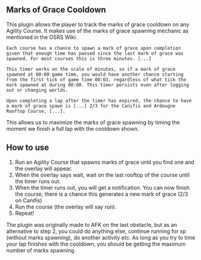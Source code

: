## Marks of Grace Cooldown
This plugin allows the player to track the marks of grace cooldown on any Agility Course. It makes use of the marks of grace spawning mechanic as mentioned in the OSRS Wiki:

    Each course has a chance to spawn a mark of grace upon completion given that enough time has passed since the last mark of grace was spawned. For most courses this is three minutes. [...]

    This timer works on the scale of minutes, so if a mark of grace spawned at 00:00 game time, you would have another chance starting from the first tick of game time 00:03, regardless of what tick the mark spawned at during 00:00. This timer persists even after logging out or changing worlds.

    Upon completing a lap after the timer has expired, the chance to have a mark of grace spawn is [...] 2/3 for the Canifis and Ardougne Rooftop Course, [...].

This allows us to maximize the marks of grace spawning by timing the moment we finish a full lap with the cooldown shown.
 
## How to use
1. Run an Agility Course that spawns marks of grace until you find one and the overlay will appear.
2. When the overlay says wait, wait on the last rooftop of the course until the timer runs out.
3. When the timer runs out, you will get a notification. You can now finish the course, there is a chance this generates a new mark of grace (2/3 on Canifis)
4. Run the course (the overlay will say run).
5. Repeat!

The plugin was originally made to AFK on the last obstacle, but as an alternative to step 2, you could do anything else, continue running for xp (without marks spawning), do another activity etc. 
As long as you try to time your lap finishes with the cooldown, you should be getting the maximum number of marks spawning.